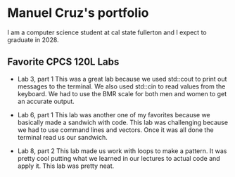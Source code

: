 # Manuel Cruz's portfolio

I am a computer science student at cal state fullerton and I expect to graduate in 2028.

## Favorite CPCS 120L Labs
* Lab 3, part 1
  This was a great lab because we used std::cout to print out messages to the terminal. We also used std::cin to read values from the keyboard. We had to use the BMR scale for both men and women to get an accurate output.

* Lab 6, part 1
  This lab was another one of my favorites because we basically made a sandwich with code. This lab was challenging because we had to use command lines and vectors. Once it was all done the terminal read us our sandwich.

* Lab 8, part 2 
  This lab made us work with loops to make a pattern. It was pretty cool putting what we learned in our lectures to actual code and apply it. This lab was pretty neat.
